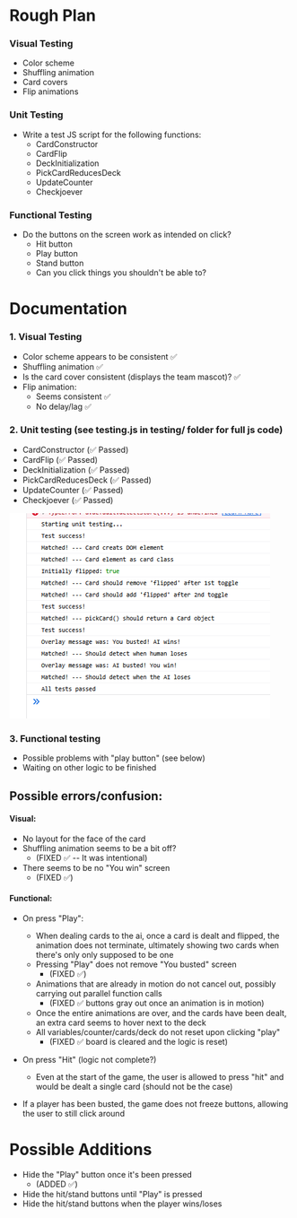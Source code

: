# Rough Plan

### Visual Testing
- Color scheme
- Shuffling animation
- Card covers
- Flip animations

### Unit Testing
- Write a test JS script for the following functions:
  - CardConstructor
  - CardFlip
  - DeckInitialization
  - PickCardReducesDeck
  - UpdateCounter
  - Checkjoever

### Functional Testing
- Do the buttons on the screen work as intended on click?
  - Hit button
  - Play button
  - Stand button
  - Can you click things you shouldn't be able to?


# Documentation

### 1. Visual Testing
- Color scheme appears to be consistent ✅
- Shuffling animation ✅
- Is the card cover consistent (displays the team mascot)? ✅
- Flip animation:
  - Seems consistent ✅
  - No delay/lag ✅

### 2. Unit testing (see testing.js in testing/ folder for full js code)
  - CardConstructor (✅ Passed)
  - CardFlip (✅ Passed)
  - DeckInitialization (✅ Passed)
  - PickCardReducesDeck (✅ Passed)
  - UpdateCounter (✅ Passed)
  - Checkjoever (✅ Passed)
  
![Picture of passed tests in dev tools](../assets/tests.png)

### 3. Functional testing
- Possible problems with "play button" (see below)
- Waiting on other logic to be finished

## Possible errors/confusion:

#### Visual:
- No layout for the face of the card
- Shuffling animation seems to be a bit off?
  - (FIXED ✅ -- It was intentional)
- There seems to be no "You win" screen
  - (FIXED ✅)

#### Functional:
- On press "Play":
  - When dealing cards to the ai, once a card is dealt and flipped, the animation does not terminate, ultimately showing two cards when there's only only supposed to be one
  - Pressing "Play" does not remove "You busted" screen
    - (FIXED ✅)
  - Animations that are already in motion do not cancel out, possibly carrying out parallel function calls
    - (FIXED ✅ buttons gray out once an animation is in motion)
  - Once the entire animations are over, and the cards have been dealt, an extra card seems to hover next to the deck
  - All variables/counter/cards/deck do not reset upon clicking "play"
    - (FIXED ✅ board is cleared and the logic is reset)
  
- On press "Hit" (logic not complete?)
  - Even at the start of the game, the user is allowed to press "hit" and would be dealt a single card (should not be the case)

- If a player has been busted, the game does not freeze buttons, allowing the user to still click around


# Possible Additions

- Hide the "Play" button once it's been pressed
  - (ADDED ✅)
- Hide the hit/stand buttons until "Play" is pressed
- Hide the hit/stand buttons when the player wins/loses
